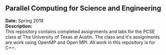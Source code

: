 ## Parallel Computing for Science and Engineering
**Date:** Spring 2018  
**Description:**  
This repository contains completed assignments and labs for the PCSE class at The University of Texas at Austin. The class and it's assignments are work using OpenMP and Open MPI. All work in this repository is for C++.
